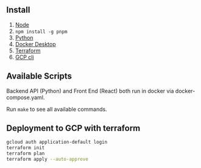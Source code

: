 
## Install
1. [Node](https://nodejs.org/en/download)
2. `npm install -g pnpm`
3. [Python](https://www.python.org/downloads/)
4. [Docker Desktop](https://docs.docker.com/desktop/install/)
5. [Terraform](https://developer.hashicorp.com/terraform/tutorials/aws-get-started/install-cli)
6. [GCP cli](https://cloud.google.com/sdk/docs/install)

## Available Scripts

Backend API (Python) and Front End (React) both run in docker via docker-compose.yaml.

Run `make` to see all available commands.

## Deployment to GCP with terraform

```bash
gcloud auth application-default login
terraform init
terraform plan
terraform apply --auto-approve
```
